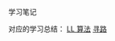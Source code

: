 学习笔记

对应的学习总结：
[LL 算法](https://github.com/chongqiangchen/Frontend-04-Template/blob/master/Week_02/%E5%AF%BB%E8%B7%AF/README.md)
[寻路]()
